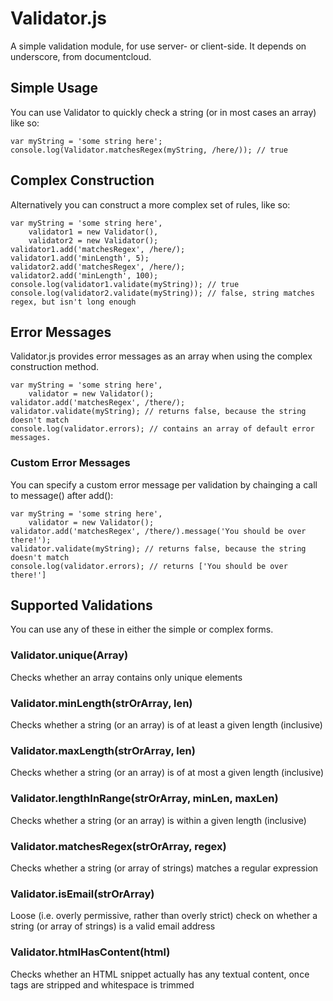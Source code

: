 Validator.js
============

A simple validation module, for use server- or client-side.  It depends on underscore, from documentcloud.

Simple Usage
-----------
You can use Validator to quickly check a string (or in most cases an array) like so:

    var myString = 'some string here';
    console.log(Validator.matchesRegex(myString, /here/)); // true

Complex Construction
--------------------
Alternatively you can construct a more complex set of rules, like so:

    var myString = 'some string here',
        validator1 = new Validator(),
        validator2 = new Validator();
    validator1.add('matchesRegex', /here/);
    validator1.add('minLength', 5);
    validator2.add('matchesRegex', /here/);
    validator2.add('minLength', 100);
    console.log(validator1.validate(myString)); // true
    console.log(validator2.validate(myString)); // false, string matches regex, but isn't long enough

Error Messages
---------------------
Validator.js provides error messages as an array when using the complex construction method.

    var myString = 'some string here',
        validator = new Validator();
    validator.add('matchesRegex', /there/);
    validator.validate(myString); // returns false, because the string doesn't match
    console.log(validator.errors); // contains an array of default error messages.

### Custom Error Messages
You can specify a custom error message per validation by chainging a call to message() after add():

    var myString = 'some string here',
        validator = new Validator();
    validator.add('matchesRegex', /there/).message('You should be over there!');
    validator.validate(myString); // returns false, because the string doesn't match
    console.log(validator.errors); // returns ['You should be over there!']

Supported Validations
---------------------
You can use any of these in either the simple or complex forms.

### Validator.unique(Array)

Checks whether an array contains only unique elements

### Validator.minLength(strOrArray, len)

Checks whether a string (or an array) is of at least a given length (inclusive)

### Validator.maxLength(strOrArray, len)

Checks whether a string (or an array) is of at most a given length (inclusive)

### Validator.lengthInRange(strOrArray, minLen, maxLen)

Checks whether a string (or an array) is within a given length (inclusive)

### Validator.matchesRegex(strOrArray, regex)

Checks whether a string (or array of strings) matches a regular expression

### Validator.isEmail(strOrArray)

Loose (i.e. overly permissive, rather than overly strict) check on whether a string (or array of strings) is a valid email address

### Validator.htmlHasContent(html)

Checks whether an HTML snippet actually has any textual content, once tags are stripped and whitespace is trimmed

